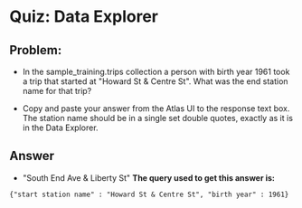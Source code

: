 # Quiz: Data Explorer

## Problem:

- In the sample_training.trips collection a person with birth year 1961 took a trip that started at "Howard St & Centre St". What was the end station name for that trip?

- Copy and paste your answer from the Atlas UI to the response text box. The station name should be in a single set double quotes, exactly as it is in the Data Explorer.

## Answer

- "South End Ave & Liberty St"
**The query used to get this answer is:**

```console
{"start station name" : "Howard St & Centre St", "birth year" : 1961}
```
